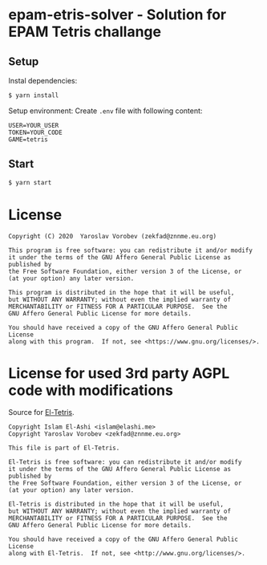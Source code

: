 # epam-etris-solver - Solution for EPAM Tetris challange

## Setup

Instal dependencies:

```sh
$ yarn install
```

Setup environment:
Create `.env` file with following content:

```env
USER=YOUR_USER
TOKEN=YOUR_CODE
GAME=tetris
```

## Start

```sh
$ yarn start
```

# License

```
Copyright (C) 2020  Yaroslav Vorobev (zekfad@znnme.eu.org)

This program is free software: you can redistribute it and/or modify
it under the terms of the GNU Affero General Public License as published by
the Free Software Foundation, either version 3 of the License, or
(at your option) any later version.

This program is distributed in the hope that it will be useful,
but WITHOUT ANY WARRANTY; without even the implied warranty of
MERCHANTABILITY or FITNESS FOR A PARTICULAR PURPOSE.  See the
GNU Affero General Public License for more details.

You should have received a copy of the GNU Affero General Public License
along with this program.  If not, see <https://www.gnu.org/licenses/>.
```

# License for used 3rd party AGPL code with modifications

Source for [El-Tetris](https://github.com/ielashi/eltetris).

```
Copyright Islam El-Ashi <islam@elashi.me>
Copyright Yaroslav Vorobev <zekfad@znnme.eu.org>

This file is part of El-Tetris.

El-Tetris is free software: you can redistribute it and/or modify
it under the terms of the GNU Affero General Public License as published by
the Free Software Foundation, either version 3 of the License, or
(at your option) any later version.

El-Tetris is distributed in the hope that it will be useful,
but WITHOUT ANY WARRANTY; without even the implied warranty of
MERCHANTABILITY or FITNESS FOR A PARTICULAR PURPOSE.  See the
GNU Affero General Public License for more details.

You should have received a copy of the GNU Affero General Public License
along with El-Tetris.  If not, see <http://www.gnu.org/licenses/>.
```

